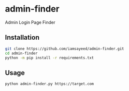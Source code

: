 # admin-finder
Admin Login Page Finder

## Installation
```bash
git clone https://github.com/iamsayeed/admin-finder.git
cd admin-finder
python -m pip install -r requirements.txt
```
## Usage
```bash
python admin-finder.py https://target.com
```
